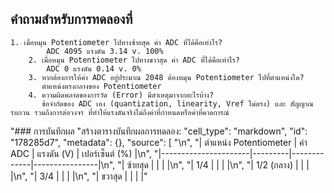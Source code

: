 ## คำถามสำหรับการทดลองที่

```
1. เมื่อหมุน Potentiometer ไปทางซ้ายสุด ค่า ADC ที่ได้คือเท่าไร?
        ADC 4095 แรงดัน 3.14 v. 100%
    2. เมื่อหมุน Potentiometer ไปทางขวาสุด ค่า ADC ที่ได้คือเท่าไร?
        ADC 0 แรงดัน 0.14 v. 0%
    3. หากต้องการให้ค่า ADC อยู่ประมาณ 2048 ต้องหมุน Potentiometer ไปที่ตำแหน่งใด?
       ตำแหน่งตรงกลางของ Potentiometer
    4. ความผิดพลาดของการวัด (Error) มีสาเหตุมาจากอะไรบ้าง?
       ข้อจำกัดของ ADC เอง (quantization, linearity, Vref ไม่ตรง) และ สัญญาณรบกวน รวมถึงการต่อวงจร ที่ทำให้แรงดันจริงไม่ถึงค่าที่กำหนดหรือค่าที่คาดการณ์
```
  "### การบันทึกผล
    "สร้างตารางบันทึกผลการทดลอง:
   "cell_type": "markdown",
   "id": "178285d7",
   "metadata": {},
   "source": [
    "\n",
    "| ตำแหน่ง Potentiometer | ค่า ADC | แรงดัน (V) | เปอร์เซ็นต์ (%) |\n",
    "|----------------------|---------|-------------|----------------|\n",
    "| ซ้ายสุด               |         |             |                |\n",
    "| 1/4                  |         |             |                |\n",
    "| 1/2 (กลาง)            |         |             |                |\n",
    "| 3/4                  |         |             |                |\n",
    "| ขวาสุด                |         |             |                |"
